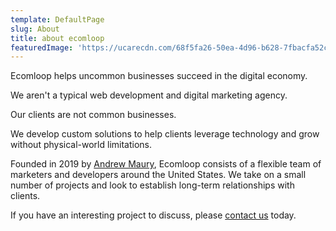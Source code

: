 ```yaml
---
template: DefaultPage
slug: About
title: about ecomloop
featuredImage: 'https://ucarecdn.com/68f5fa26-50ea-4d96-b628-7fbacfa52c74/'
---
```

Ecomloop helps uncommon businesses succeed in the digital economy. 

We aren't a typical web development and digital marketing agency. 

Our clients are not common businesses. 

We develop custom solutions to help clients leverage technology and grow without physical-world limitations. 

Founded in 2019 by [Andrew Maury](https://andrewmaury.com), Ecomloop consists of a flexible team of marketers and developers around the United States. We take on a small number of projects and look to establish long-term relationships with clients.

If you have an interesting project to discuss, please [contact us](/contact) today.
